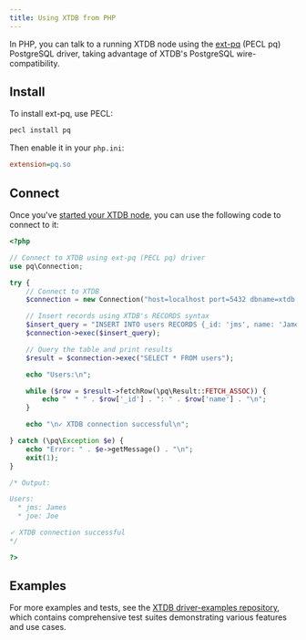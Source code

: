 ```yaml
---
title: Using XTDB from PHP
---
```


In PHP, you can talk to a running XTDB node using the [ext-pq](https://pecl.php.net/package/pq) (PECL pq) PostgreSQL driver, taking advantage of XTDB's PostgreSQL wire-compatibility.

## Install

To install ext-pq, use PECL:

```bash
pecl install pq
```

Then enable it in your `php.ini`:

```ini
extension=pq.so
```

## Connect

Once you've [started your XTDB node](/intro/installation-via-docker), you can use the following code to connect to it:

```php
<?php

// Connect to XTDB using ext-pq (PECL pq) driver
use pq\Connection;

try {
    // Connect to XTDB
    $connection = new Connection("host=localhost port=5432 dbname=xtdb user=xtdb password=");

    // Insert records using XTDB's RECORDS syntax
    $insert_query = "INSERT INTO users RECORDS {_id: 'jms', name: 'James'}, {_id: 'joe', name: 'Joe'}";
    $connection->exec($insert_query);

    // Query the table and print results
    $result = $connection->exec("SELECT * FROM users");

    echo "Users:\n";

    while ($row = $result->fetchRow(\pq\Result::FETCH_ASSOC)) {
        echo "  * " . $row['_id'] . ": " . $row['name'] . "\n";
    }

    echo "\n✓ XTDB connection successful\n";

} catch (\pq\Exception $e) {
    echo "Error: " . $e->getMessage() . "\n";
    exit(1);
}

/* Output:

Users:
  * jms: James
  * joe: Joe

✓ XTDB connection successful
*/

?>
```

## Examples

For more examples and tests, see the [XTDB driver-examples repository](https://github.com/xtdb/driver-examples), which contains comprehensive test suites demonstrating various features and use cases.
